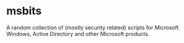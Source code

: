 # msbits
A random collection of (mostly security related) scripts for Microsoft Windows, Active Directory and other Microsoft products.
